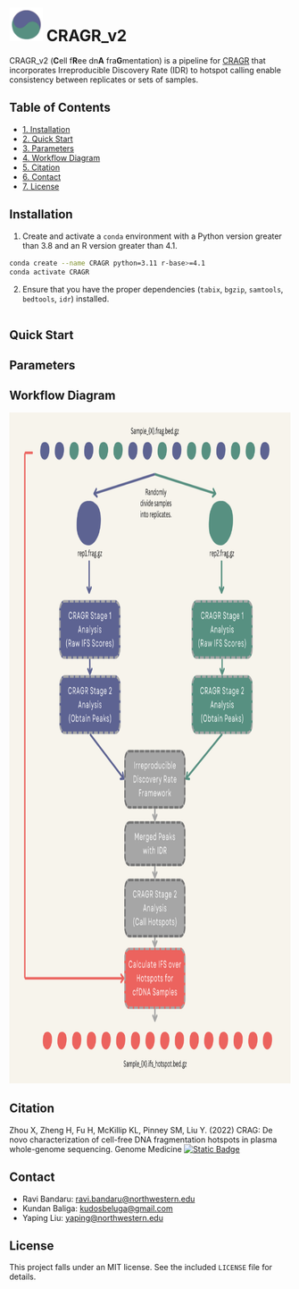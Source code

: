 # <img alt="yin-yang-two-colors" src="man/figures/CRAGR_v2.png" height="60"> ‎ ‎ ‎CRAGR_v2
CRAGR_v2 (**C**ell f**R**ee dn**A** fra**G**mentation) is a pipeline for [CRAGR](https://github.com/epifluidlab/cragr) that incorporates Irreproducible Discovery Rate (IDR) to hotspot calling enable consistency between replicates or sets of samples.

## Table of Contents

- [1. Installation](#installation)
- [2. Quick Start](#quick-start)
- [3. Parameters](#parameters)
- [4. Workflow Diagram](#workflow-diagram)
- [5. Citation](#citation)
- [6. Contact](#contact)
- [7. License](#license)

## Installation

1. Create and activate a `conda` environment with a Python version greater than 3.8 and an R version greater than 4.1.

```bash
conda create --name CRAGR python=3.11 r-base>=4.1
conda activate CRAGR
```

2. Ensure that you have the proper dependencies (`tabix`, `bgzip`, `samtools`, `bedtools`, `idr`) installed.
```bash

```

## Quick Start

## Parameters

## Workflow Diagram

<p align="center">
  <img src="man/figures/CRAGR_v2_workflow.png" alt="CRAGR_v2 Workflow Diagram" height="1200">
</p>

## Citation
Zhou X, Zheng H, Fu H, McKillip KL, Pinney SM, Liu Y. (2022) CRAG: De novo characterization of cell-free DNA fragmentation hotspots in plasma whole-genome sequencing. Genome Medicine [![Static Badge](https://img.shields.io/badge/DOI-10.1101/2020.07.16.201350-rebeccapurple?style=flat-square)](https://doi.org/10.1101/2020.07.16.201350)

## Contact

- Ravi Bandaru: ravi.bandaru@northwestern.edu
- Kundan Baliga: kudosbeluga@gmail.com
- Yaping Liu: yaping@northwestern.edu

## License
This project falls under an MIT license. See the included `LICENSE` file for details.